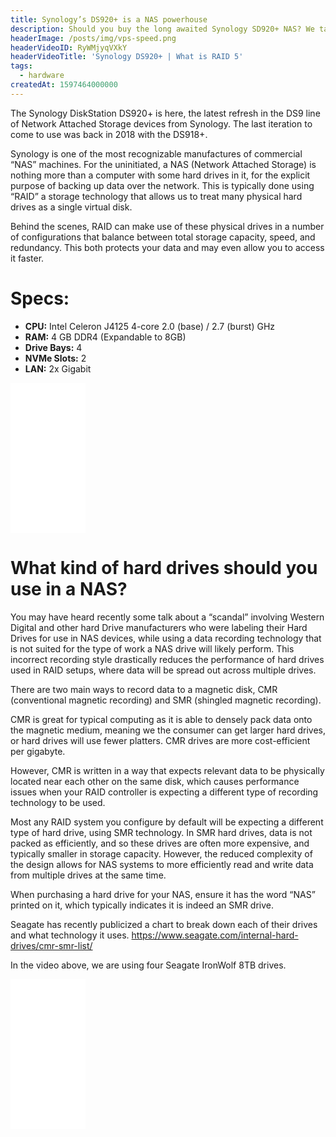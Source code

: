```yaml
---
title: Synology’s DS920+ is a NAS powerhouse
description: Should you buy the long awaited Synology SD920+ NAS? We take a look and review the specs and features.
headerImage: /posts/img/vps-speed.png
headerVideoID: RyWMjyqVXkY
headerVideoTitle: 'Synology DS920+ | What is RAID 5'
tags:
  - hardware
createdAt: 1597464000000
---
```


The Synology DiskStation DS920+ is here, the latest refresh in the DS9 line of Network Attached Storage devices from Synology. The last iteration to come to use was back in 2018 with the DS918+.

Synology is one of the most recognizable manufactures of commercial “NAS” machines. For the uninitiated, a NAS (Network Attached Storage) is nothing more than a computer with some hard drives in it, for the explicit purpose of backing up data over the network. This is typically done using “RAID” a storage technology that allows us to treat many physical hard drives as a single virtual disk.

Behind the scenes, RAID can make use of these physical drives in a number of configurations that balance between total storage capacity, speed, and redundancy. This both protects your data and may even allow you to access it faster.

# Specs:

- **CPU:** Intel Celeron J4125 4-core 2.0 (base) / 2.7 (burst) GHz
- **RAM:** 4 GB DDR4 (Expandable to 8GB)
- **Drive Bays:** 4
- **NVMe Slots:** 2
- **LAN:** 2x Gigabit

<iframe style="width:120px;height:240px;" marginwidth="0" marginheight="0" scrolling="no" frameborder="0" src="//ws-na.amazon-adsystem.com/widgets/q?ServiceVersion=20070822&OneJS=1&Operation=GetAdHtml&MarketPlace=US&source=ss&ref=as_ss_li_til&ad_type=product_link&tracking_id=ro0027-20&language=en_US&marketplace=amazon&region=US&placement=B087Z34F3R&asins=B087Z34F3R&linkId=a811a583642197713dc4ca768af66fa0&show_border=true&link_opens_in_new_window=true"></iframe>

# What kind of hard drives should you use in a NAS?

You may have heard recently some talk about a “scandal” involving Western Digital and other hard Drive manufacturers who were labeling their Hard Drives for use in NAS devices, while using a data recording technology that is not suited for the type of work a NAS drive will likely perform. This incorrect recording style drastically reduces the performance of hard drives used in RAID setups, where data will be spread out across multiple drives.

There are two main ways to record data to a magnetic disk, CMR (conventional magnetic recording) and SMR (shingled magnetic recording).

CMR is great for typical computing as it is able to densely pack data onto the magnetic medium, meaning we the consumer can get larger hard drives, or hard drives will use fewer platters. CMR drives are more cost-efficient per gigabyte.

However, CMR is written in a way that expects relevant data to be physically located near each other on the same disk, which causes performance issues when your RAID controller is expecting a different type of recording technology to be used.

Most any RAID system you configure by default will be expecting a different type of hard drive, using SMR technology. In SMR hard drives, data is not packed as efficiently, and so these drives are often more expensive, and typically smaller in storage capacity. However, the reduced complexity of the design allows for NAS systems to more efficiently read and write data from multiple drives at the same time.

When purchasing a hard drive for your NAS, ensure it has the word “NAS” printed on it, which typically indicates it is indeed an SMR drive.

Seagate has recently publicized a chart to break down each of their drives and what technology it uses.
https://www.seagate.com/internal-hard-drives/cmr-smr-list/

In the video above, we are using four Seagate IronWolf 8TB drives.

<iframe style="width:120px;height:240px;" marginwidth="0" marginheight="0" scrolling="no" frameborder="0" src="//ws-na.amazon-adsystem.com/widgets/q?ServiceVersion=20070822&OneJS=1&Operation=GetAdHtml&MarketPlace=US&source=ss&ref=as_ss_li_til&ad_type=product_link&tracking_id=ro0027-20&language=en_US&marketplace=amazon&region=US&placement=B084ZV4DXB&asins=B084ZV4DXB&linkId=81d78f85d52a60dea8fab8b3cb9b31f1&show_border=true&link_opens_in_new_window=true"></iframe>
